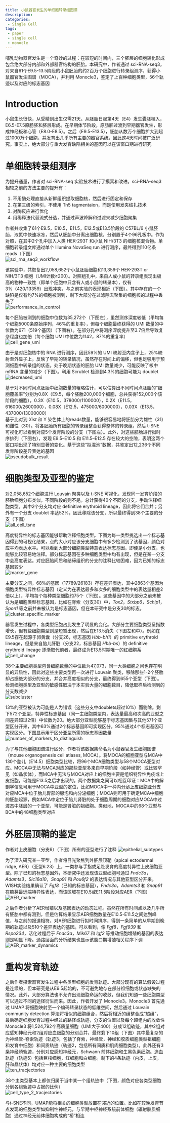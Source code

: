 ```yaml
---
title: 小鼠器官发生的单细胞转录组图谱
description: 
categories:
 - Single Cell
tags:
 - paper
 - single cell
 - monocle
---
```


哺乳动物器官发生是一个奇妙的过程：在较短的时间内，三个胚层的细胞转化形成包含绝大部分内部和外部器官结构的胚胎。本研究中，作者通过 sci-RNA-seq3，对来自61个E9.5-13.5阶段的小鼠胚胎的约2百万个细胞进行转录组测序，获得小鼠器官发生图谱（MOCA），并利用 Monocle3，鉴定了上百种细胞类型，56个轨迹以及对应的标志基因

<!-- more -->

# Introduction
小鼠生长很快，从受精到出生仅需21天。从胚胎日起第4天（E4）发生囊胚植入，E6.5-E7.5原肠胚和胚层形成。在早期体节阶段，原肠胚过渡到早期器官发生，形成神经板和心管（E8.0-E8.5）。之后（E9.5-E13.5），胚胎从数万个细胞扩大到超过1000万个细胞，并发育出几乎所有主要的器官系统，因此这4天时间被广泛研究。事实上，绝大部分与重大发育缺陷相关的基因可以在该窗口期进行研究  
  
# 单细胞转录组测序
为提升通量，作者对 sci-RNA-seq 实验技术进行了摸索和改进。sci-RNA-seq3相较之前的方法主要的提升有：  
1. 不用酶处理直接从新鲜组织提取细胞核，然后进行固定和保存  
2. 在第三级的索引，不使用 Tn5 tagmentaion，而是使用发夹结扎技术  
3. 对酶反应进行优化  
4. 用稀释法代替流式分选，并通过声波降解和过滤来减少细胞聚集  

作者共收集了61个E9.5，E10.5，E11.5，E12.5或E13.5阶段的 C57BL/6 小鼠胚胎，液氮中快速冰冻，然后从胚胎中分离出细胞核，分别置于4个96孔板中。作为对照，在其中2个孔中加入人类 HEK-293T 和小鼠 NIH/3T3 的细胞核混合物。单细胞转录组文库通过单个 Illumina NovaSeq run 进行测序，最终得到110亿条reads（下图）  
![sci_rna_seq3_workflow](/img/2019-04-22-single-cell-transcriptional-landscape-of-mammalian-organogenesis/sci_rna_seq3_workflow.png)  
  
该实验中，共恢复出2,058,652个小鼠胚胎细胞和13,359个 HEK-293T or NIH/3T3 细胞（UMI计数≥200）。对照组孔中，来自人或小鼠的转录组表现出极高的物种一致性（即单个细胞中只含有人或小鼠的转录本），仅有3%（420/13359）出现冲突，与之前实验的表现相近（下图）。其中存在的一个缺陷是仅有约7%的细胞被测到，剩下大部分在过滤除去聚集的细胞核的过程中丢失了  
![performance_in_control](/img/2019-04-22-single-cell-transcriptional-landscape-of-mammalian-organogenesis/performance_in_control.png)  
  
每个胚胎被测到的细胞中位数为35,272个（下图左），虽然测序深度较低（平均每个细胞5000条原始序列，46%的重复率），但每个细胞最终获得的 UMI 数量的中位数为671（519个基因）（下图右）。在部分孔中将测序深度提升至3.7倍后导致复杂程度也加倍（每个细胞 UMI 中位数为1142，87%的重复率）  
![cell_gene_umi](/img/2019-04-22-single-cell-transcriptional-landscape-of-mammalian-organogenesis/cell_gene_umi.png)  
  
由于是对细胞核中的 RNA 进行测序，因此59%的 UMI 映射至内含子上，25%映射至外显子上，反映了早期的转录情况，虽然存在时间上的偏移，但也足够用于预测细胞中转录组的状态。处于晚期状态的胚胎 UMI 数量减少，可能反映了核中 mRNA 含量的减少（下图）。利用 Scrublet 检测到4.3%的细胞可能为 doublet  
![decreased_umi](/img/2019-04-22-single-cell-transcriptional-landscape-of-mammalian-organogenesis/decreased_umi.png)
  
基于对不同时间点胚胎中细胞数量的粗略估计，可以估算出不同时间点胚胎的“细胞覆盖率”分别为0.8X（E9.5，每个胚胎200,000个细胞，总共获得152,000个该阶段的细胞），0.3X（E10.5，378000/1100000），0.2X（E11.5，616000/2600000），0.08X（E12.5，475000/6000000），0.03X（E13.5，437000/13000000）  
基于比对到 *Xist* 和 Y 染色体上的reads数量，能够很容易地将胚胎分为雄性（31）和雌性（30）。将各胚胎所有细胞的转录组整合获得整体的转录组，然后 t-SNE 可视化可以看到对应5个发育阶段的分支（下图左）。此外，对这些胚胎进行拟时序排列（下图右），发现 E9.5–E10.5 和 E11.5–E12.5 存在较大的空隙，表明这两个窗口期出现了特别显著的变化。基于这些“拟混池”数据，共鉴定出12,236个不同发育阶段差异表达的基因  
![pseudobulk_result](/img/2019-04-22-single-cell-transcriptional-landscape-of-mammalian-organogenesis/pseudobulk_result.png)
  
# 细胞类型及亚型的鉴定
对2,058,652个细胞进行 Louvain 聚类以及 t-SNE 可视化，发现同一发育阶段的胚胎细胞分布类似，不同阶段的则不是。总计获得40个不同的分支，手动注释细胞类型。其中2个分支均对应 definitive erythroid lineage，因此将它们合并；另外有一个分支 doublet 率达52%，因此移除该分支，所以最终得到38个主要的分支（下图）  
![all_cell_tsne](/img/2019-04-22-single-cell-transcriptional-landscape-of-mammalian-organogenesis/all_cell_tsne.png)
  
高度特异性的标志基因能够帮助注释细胞类型。下图为每一类型挑选出一个标志基因得到的可视化结果，点的大小对应该分支细胞中有多少检测到了该基因，颜色对应平均表达水平。可以看到大部分细胞类型特意表达标志基因，即便是小分支，也能够比较容易地注释。部分标志基因在多种细胞类型中均有出现，但是在某一分支中会高度表达。对应胚胎间质和结缔组织的分支的注释比较困难，因为已知的标志基因较少  
![marker_gene](/img/2019-04-22-single-cell-transcriptional-landscape-of-mammalian-organogenesis/marker_gene.png)
  
主要分支之间，68%的基因（17789/26183）存在差异表达，其中2863个基因为细胞类型特异性标志基因（定义为在表达最多和次多的细胞类型中的表达量相差2倍以上），平均每个每种类型细胞约75个（下图）。这些基因中的大部分之前未被认为是细胞类型标志基因，比如在脊索（分支30）中，*Tox2*，*Stxbp6*，*Schip1*，*Spon1* 等之前并未被认为是标志基因，但在本研究中是分支30的标志。  
![cluster_specific_marker](/img/2019-04-22-single-cell-transcriptional-landscape-of-mammalian-organogenesis/cluster_specific_marker.png)
  
器官发生过程中，各类型细胞占比发生了明显的变化。大部分主要细胞类型呈指数增长，但有些细胞类型则是短暂出现，然后在E13.5消失（下图左和中）。例如在E9.5存在起源于卵黄囊（分支26，标志基因 *Hbb-bh1*）的 primitive erythroid lineage，但是来自胎儿肝脏（分支22，标志基因 *Hbb-bs*）的 definitive erythroid lineage 逐渐取代前者，最终成为E13.5时期唯一的红细胞系  
![cell_change](/img/2019-04-22-single-cell-transcriptional-landscape-of-mammalian-organogenesis/cell_change.png)
  
38个主要细胞类型包含细胞数量的中位数为47,073，同一大类细胞之间也存在明显的异质性，因此对这些主要类型再一次进行 Louvain 聚类，移除那些1-2个胚胎却占据绝大部分的分支，并合并高度相似的分支，最终得到655个亚型（下图）。检测细胞类型及亚型的敏感性取决于本实验大量的细胞数目，降低取样后检测到的分支数减少  
![subcluster](/img/2019-04-22-single-cell-transcriptional-landscape-of-mammalian-organogenesis/subcluster.jpg)
  
13%的亚型被认为可能是人为错误（这些分支中doublets超过10%）而剔除。剩下572个亚型，特异性标志基因（同一主细胞类型内，表达量最高和次高的亚型之间差异超过2倍）中位数为20。绝大部分亚型能够基于标志基因集与其他571个亚型区分开来，其中63%通过2个标志基因即可实现区分，95%通过4个标志基因可实现区分。下图显示用于区分亚型所需的标志基因数量  
![number_of_markers_to_distinguish](/img/2019-04-22-single-cell-transcriptional-landscape-of-mammalian-organogenesis/number_of_markers_to_distinguish.png)
  
为了与其他细胞图谱进行区分，作者将该数据集命名为小鼠器官发生细胞图谱（mouse organogenesis cell atlases, MOCA）。将MOCA的细胞亚型与MCA中130个胎儿（E14.5）细胞类型比较，将96个MCA细胞类型与58个MOCA亚型对应。MOCA中无法与MCA对应的那些亚型多来自早期阶段（如神经管）或比较罕见（如晶状体），而MCA中无法与MOCA对应上的细胞主要是组织特异性免疫或上皮细胞，可能是E13.5之后才出现的。两个数据集之间可以相互印证：MCA中的解剖学信息可用于MOCA中亚型的定位，比如MOCA中一种内分泌上皮细胞亚分支对应MCA中位于胎儿胃部的腺泡和内分泌细胞；MOCA则可用于确定MCA中细胞的胚胎起源，例如MCA中定位于胎儿肾脏的处于细胞周期的细胞对应MOCA中过渡态中胚层的一个亚型，可能是肾脏的祖细胞。类似地，MOCA中的68个亚型与BCA中的48细胞类型对应  
  
# 外胚层顶鞘的鉴定
作者对上皮细胞（分支6）（下图）所有的亚型进行了注释
![epithelial_subtypes](/img/2019-04-22-single-cell-transcriptional-landscape-of-mammalian-organogenesis/epithelial_subtypes.png)  
  
为了深入研究某一亚型，作者将目光聚焦到外胚层顶鞘（apical ectodermal ridge, AER）（亚型6.23）上，一类参与手指或足趾发育的高度特异性上皮细胞亚型。除了已知的标志基因外，本研究中还发现该亚型细胞可通过 *Fndc3a*，*Adamts3*，*Slc16a10*，*Snap91* 和 *Pou6f2* 的表达情况与其他亚型区分开来。WISH实验结果确认了 *Fgf8*（已知的标志基因），*Fndc3a*，*Adamts3* 和 *Snap91* 在腋芽最远端特异性表达，而该区域在E10.5或E11.5阶段对应AER（下图）  
![AER_marker](/img/2019-04-22-single-cell-transcriptional-landscape-of-mammalian-organogenesis/AER_marker.png)  
  
之后作者分析了AER增殖以及基因表达的动态过程。虽然在所有时间点以及几乎所有胚胎中都有测到，但是估算结果显示AER细胞数量在E10.5-E11.5之间达到峰值，与之前的报道相符。对AER细胞进行拟时间排序，得到一条简单的从早期到晚期的轨迹以及510个差异表达的基因。可以看到，像 *Fgf8*，*Fgf939* 和 *Rspo234*，活化过程后于 *Fndc3a*，*Mik67* 和 *Igf2* 等推动细胞增殖的基因的表达则是明显下降。通路层面的分析结果也显示该窗口期增殖相关程序下调  
![AER_marker_dynamics](/img/2019-04-22-single-cell-transcriptional-landscape-of-mammalian-organogenesis/AER_marker_dynamics.png)  
  
# 重构发育轨迹
之后作者探索器官发生过程中各类型细胞的发育轨迹。大部分现有的算法假设过程是连续的，但本研究是从E9.5起始的，不可避免地存在部分祖细胞或状态缺失的情况。此外，大部分算法也不允许出现细胞命运的收敛，但我们知道一些细胞类型可以通过不同的途径衍生而来。因此，作者开发了 Monocle3。Monocle3 首先通过 UMAP 将细胞映射至一个编码转录状态的低维空间，然后通过 Louvain community detection 算法将相似的细胞组合，然后将相近的组整合成“超组”，最后确定细胞发育过程中经过的路径或轨迹，分支的位置以及每个超组内的收敛性  
Monocle3 将1,524,792个高质量细胞（UMI大于400）分成12组轨迹，其中2组对应感知神经元和2组对应血细胞的分别合并，最终剩下10组（下图）其中最复杂的为神经管-脊索轨迹（轨迹3，包括了脊索，神经管，神经和胶质细胞类型祖细胞和发育中细胞）和间质轨迹（轨迹2，包括所有间质和肌肉细胞类型）。此外还有3条神经嵴轨迹，分别对应感知神经元，Schwann 前体细胞和生黑色素细胞。造血轨迹（轨迹5）包括巨核细胞，红细胞和白细胞。剩下的4条轨迹（内皮，上皮，肝和晶状体）均对应一种主要的细胞类型  
![ten_tracjectories](/img/2019-04-22-single-cell-transcriptional-landscape-of-mammalian-organogenesis/ten_tracjectories.png)  
  
38个主类型基本上都仅归属于当中某一个组轨迹中（下图，颜色对应各类型细胞分到各组轨迹中占据的比例）  
![cell_type_2_tracjectories](/img/2019-04-22-single-cell-transcriptional-landscape-of-mammalian-organogenesis/cell_type_2_tracjectories.png)  
  
与t-SNE不同，UMAP能将相关的细胞类型放置在邻近的位置。比如在较晚发育节点发现的细胞类型如抑制性神经元，与早期中枢神经系统前体细胞（辐射胶质细胞）通过神经元前体细胞构成的“桥”相连
